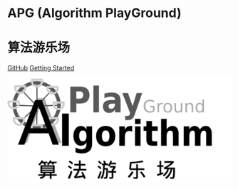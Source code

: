 # APG (Algorithm PlayGround)
# 算法游乐场
[GitHub](https://github.com/SuCicada/Algorithm-PlayGround)
[Getting Started](/README)

![](resource/logo.png)

